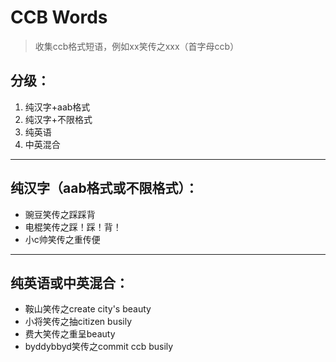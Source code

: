 # CCB Words
> 收集ccb格式短语，例如xx笑传之xxx（首字母ccb）

## 分级：
1. 纯汉字+aab格式
2. 纯汉字+不限格式
3. 纯英语
4. 中英混合

---

## 纯汉字（aab格式或不限格式）：
- 豌豆笑传之踩踩背
- 电棍笑传之踩！踩！背！
- 小c帅笑传之重传便

---

## 纯英语或中英混合：
- 鞍山笑传之create city's beauty
- 小将笑传之抽citizen busily
- 费大笑传之重呈beauty
- byddybbyd笑传之commit ccb busily